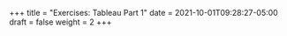+++
title = "Exercises: Tableau Part 1"
date = 2021-10-01T09:28:27-05:00
draft = false
weight = 2
+++

